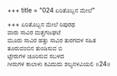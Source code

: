 +++
title = "024 ಏರಿತೊಬ್ಬನ ಮೇಲೆ"

+++
ಏರಿತೊಬ್ಬನ ಮೇಲೆ ರಿಪುರಥ  
ವಾರು ಸಾವಿರ ಮತ್ತಗಜಘಟೆ  
ಮೂರು ಸಾವಿರ ಹತ್ತು ಸಾವಿರ ತುರಗದಳ ಸಹಿತ  
ತೂರುವಂಬಿನ ತುಂಡಿಸುವ ಬಿ  
ಟ್ಟೇರುಗಳ ಚೂರಿಸುವ ಸಬಳದ  
ಗೀರುಗಳ ಕಾಲಾಳು ಕವಿದುದು ಶಲ್ಯನಳವಿಯಲಿ     ॥24॥